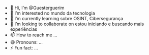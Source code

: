 - 👋 Hi, I’m @Guesterguerim
- 👀 I’m interested no mundo da tecnologia
- 🌱 I’m currently learning sobre OSINT, Cibersegurança 
- 💞️ I’m looking to collaborate on estou iniciando e buscando mais experiências 
- 📫 How to reach me ...
- 😄 Pronouns: ...
- ⚡ Fun fact: ...

<!---
Guesterguerim/Guesterguerim is a ✨ special ✨ repository because its `README.md` (this file) appears on your GitHub profile.
You can click the Preview link to take a look at your changes.
--->
